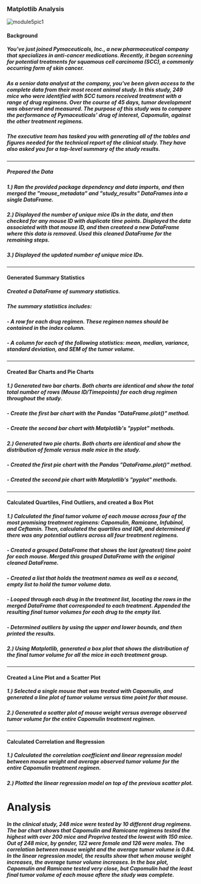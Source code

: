 ### Matplotlib Analysis
![module5pic1](https://github.com/kmorrow439/matplotlib_challenge/assets/114371722/e4618cad-5c2e-47a2-91c8-1f1110593cc0)
#### Background
##### You've just joined Pymaceuticals, Inc., a new pharmaceutical company that specializes in anti-cancer medications. Recently, it began screening for potential treatments for squamous cell carcinoma (SCC), a commonly occurring form of skin cancer.
##### As a senior data analyst at the company, you've been given access to the complete data from their most recent animal study. In this study, 249 mice who were identified with SCC tumors received treatment with a range of drug regimens. Over the course of 45 days, tumor development was observed and measured. The purpose of this study was to compare the performance of Pymaceuticals’ drug of interest, Capomulin, against the other treatment regimens.
##### The executive team has tasked you with generating all of the tables and figures needed for the technical report of the clinical study. They have also asked you for a top-level summary of the study results.
---
##### Prepared the Data
##### 1.) Ran the provided package dependency and data imports, and then merged the "mouse_metadata" and "study_results" DataFrames into a single DataFrame.
##### 2.) Displayed the number of unique mice IDs in the data, and then checked for any mouse ID with duplicate time points. Displayed the data associated with that mouse ID, and then createed a new DataFrame where this data is removed. Used this cleaned DataFrame for the remaining steps.
##### 3.) Displayed the updated number of unique mice IDs.
---
#### Generated Summary Statistics
##### Created a DataFrame of summary statistics.
##### The summary statistics includes:
##### - A row for each drug regimen. These regimen names should be contained in the index column.
##### - A column for each of the following statistics: mean, median, variance, standard deviation, and SEM of the tumor volume.
---
#### Created Bar Charts and Pie Charts
##### 1.) Generated two bar charts. Both charts are identical and show the total total number of rows (Mouse ID/Timepoints) for each drug regimen throughout the study.
##### - Create the first bar chart with the Pandas "DataFrame.plot()" method.
##### - Create the second bar chart with Matplotlib's "pyplot" methods.
##### 2.) Generated two pie charts. Both charts are identical and show the distribution of female versus male mice in the study.
##### - Created the first pie chart with the Pandas "DataFrame.plot()" method.
##### - Created the second pie chart with Matplotlib's "pyplot" methods.
---
#### Calculated Quartiles, Find Outliers, and created a Box Plot
##### 1.) Calculated the final tumor volume of each mouse across four of the most promising treatment regimens: Capomulin, Ramicane, Infubinol, and Ceftamin. Then, calculated the quartiles and IQR, and determined if there was any potential outliers across all four treatment regimens.
##### - Created a grouped DataFrame that shows the last (greatest) time point for each mouse. Merged this grouped DataFrame with the original cleaned DataFrame.
##### - Created a list that holds the treatment names as well as a second, empty list to hold the tumor volume data.
##### - Looped through each drug in the treatment list, locating the rows in the merged DataFrame that corresponded to each treatment. Appended the resulting final tumor volumes for each drug to the empty list.
##### - Determined outliers by using the upper and lower bounds, and then printed the results.
##### 2.) Using Matplotlib, generated a box plot that shows the distribution of the final tumor volume for all the mice in each treatment group.
---
#### Created a Line Plot and a Scatter Plot
##### 1.) Selected a single mouse that was treated with Capomulin, and generated a line plot of tumor volume versus time point for that mouse.
##### 2.) Generated a scatter plot of mouse weight versus average observed tumor volume for the entire Capomulin treatment regimen.
---
#### Calculated Correlation and Regression
##### 1.) Calculated the correlation coefficient and linear regression model between mouse weight and average observed tumor volume for the entire Capomulin treatment regimen.
##### 2.) Plotted the linear regression model on top of the previous scatter plot.





# Analysis
##### In the clinical study, 248 mice were tested by 10 different drug regimens. The bar chart shows that Capomulin and Ramicane regimens tested the highest with over 200 mice and Propriva tested the lowest with 150 mice. Out of 248 mice, by gender, 122 were female and 126 were males. The correlation between mouse weight and the average tumor volume is 0.84. In the linear regression model, the results show that when mouse weight increases, the average tumor volume increases. In the box plot, Capomulin and Ramicane tested very close, but Capomulin had the least final tumor volume of each mouse aftere the study was complete.   
  
